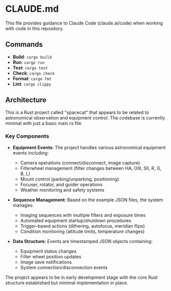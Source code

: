 # CLAUDE.md

This file provides guidance to Claude Code (claude.ai/code) when working with code in this repository.

## Commands

- **Build**: `cargo build`
- **Run**: `cargo run`
- **Test**: `cargo test`
- **Check**: `cargo check`
- **Format**: `cargo fmt`
- **Lint**: `cargo clippy`

## Architecture

This is a Rust project called "spacecat" that appears to be related to astronomical observation and equipment control. The codebase is currently minimal with just a basic main.rs file.

### Key Components

- **Equipment Events**: The project handles various astronomical equipment events including:
  - Camera operations (connect/disconnect, image capture)
  - Filterwheel management (filter changes between HA, OIII, SII, R, G, B, L)
  - Mount control (parking/unparking, positioning)
  - Focuser, rotator, and guider operations
  - Weather monitoring and safety systems

- **Sequence Management**: Based on the example JSON files, the system manages:
  - Imaging sequences with multiple filters and exposure times
  - Automated equipment startup/shutdown procedures
  - Trigger-based actions (dithering, autofocus, meridian flips)
  - Condition monitoring (altitude limits, temperature changes)

- **Data Structure**: Events are timestamped JSON objects containing:
  - Equipment status changes
  - Filter wheel position updates
  - Image save notifications
  - System connection/disconnection events

The project appears to be in early development stage with the core Rust structure established but minimal implementation in place.